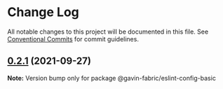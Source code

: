 # Change Log

All notable changes to this project will be documented in this file.
See [Conventional Commits](https://conventionalcommits.org) for commit guidelines.

## [0.2.1](https://github.com/G-G-boy/fabric/compare/@gavin-fabric/eslint-config-basic@0.2.0...@gavin-fabric/eslint-config-basic@0.2.1) (2021-09-27)

**Note:** Version bump only for package @gavin-fabric/eslint-config-basic
